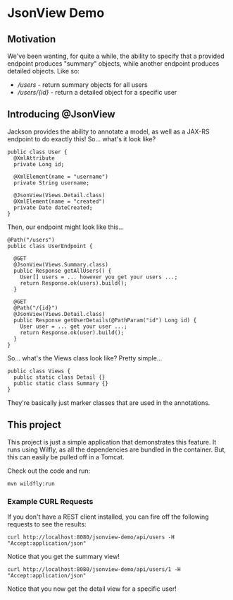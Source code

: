 # JsonView Demo

## Motivation

We've been wanting, for quite a while, the ability to specify that a provided endpoint produces "summary" objects, while another endpoint produces detailed objects.  Like so:

- _/users_ - return summary objects for all users
- _/users/{id}_ - return a detailed object for a specific user

## Introducing @JsonView

Jackson provides the ability to annotate a model, as well as a JAX-RS endpoint to do exactly this!  So... what's it look like?

```
public class User {
  @XmlAttribute
  private Long id;
  
  @XmlElement(name = "username")
  private String username;

  @JsonView(Views.Detail.class)  
  @XmlElement(name = "created")
  private Date dateCreated;
}
```

Then, our endpoint might look like this...

```
@Path("/users")
public class UserEndpoint {

  @GET
  @JsonView(Views.Summary.class)
  public Response getAllUsers() {
    User[] users = ... however you get your users ...;
    return Response.ok(users).build();
  }
  
  @GET
  @Path("/{id}")
  @JsonView(Views.Detail.class)
  public Response getUserDetails(@PathParam("id") Long id) {
    User user = ... get your user ...;
    return Response.ok(user).build();
  }
}
```

So... what's the Views class look like?  Pretty simple...

```
public class Views {
  public static class Detail {}
  public static class Summary {}
}
```

They're basically just marker classes that are used in the annotations.

## This project

This project is just a simple application that demonstrates this feature.  It runs using Wilfly, as all the dependencies are bundled in the container.  But, this can easily be pulled off in a Tomcat.

Check out the code and run:

```
mvn wildfly:run
```

### Example CURL Requests
If you don't have a REST client installed, you can fire off the following requests to see the results:

```
curl http://localhost:8080/jsonview-demo/api/users -H "Accept:application/json"
```

Notice that you get the summary view!

```
curl http://localhost:8080/jsonview-demo/api/users/1 -H "Accept:application/json"
```

Notice that you now get the detail view for a specific user!